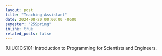 ```yaml
---
layout: post
title: "Teaching Assistant"
date: 2024-08-20 00:00:00 -0500
semester: "25Spring"
inline: true
related_posts: false
---
```


[UIUC]CS101: Introduction to Programming for Scientists and Engineers.
